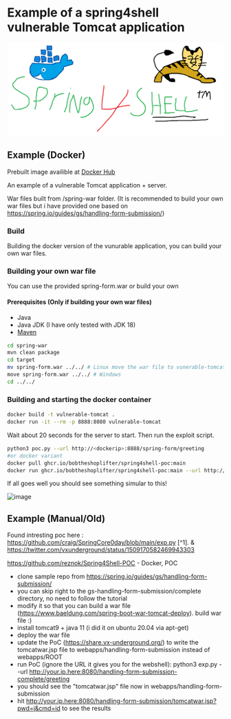 # Example of a spring4shell vulnerable Tomcat application

![spring4shellapplication](spring4shellapplication.png)

## Example (Docker)

Prebuilt image availible at [Docker Hub](https://hub.docker.com/r/bobtheshoplifter/spring4shell-vulnerable-tomcat)

An example of a vulnerable Tomcat application + server.

War files built from /spring-war folder. (It is recommended to build your own war files but i have provided one based on <https://spring.io/guides/gs/handling-form-submission/>)

### Build

Building the docker version of the vunurable application, you can build your own war files.

### Building your own war file

You can use the provided spring-form.war or build your own

#### Prerequisites (Only if building your own war files)

- Java
- Java JDK (I have only tested with JDK 18)
- [Maven](https://maven.apache.org/install.html)

```sh
cd spring-war
mvn clean package
cd target
mv spring-form.war ../../ # Linux move the war file to vunerable-tomcat
move spring-form.war ../../ # Windows
cd ../../
```

### Building and starting the docker container

```sh
docker build -t vulnerable-tomcat .
docker run -it --rm -p 8888:8080 vulnerable-tomcat
```

Wait about 20 seconds for the server to start. Then run the exploit script.

```sh
python3 poc.py --url http://<dockerip>:8888/spring-form/greeting
#or docker variant
docker pull ghcr.io/bobtheshoplifter/spring4shell-poc:main
docker run ghcr.io/bobtheshoplifter/spring4shell-poc:main --url http://<dockerip>:8888/spring-form/greeting
```

If all goes well you should see something simular to this!

![image](https://user-images.githubusercontent.com/22559547/161576282-a11873df-9b34-454b-9a92-2e15bb9d2a43.png)


## Example (Manual/Old)

Found intresting poc here : <https://github.com/craig/SpringCore0day/blob/main/exp.py> [^1]. & <https://twitter.com/vxunderground/status/1509170582469943303>

<https://github.com/reznok/Spring4Shell-POC> - Docker, POC

- clone sample repo from <https://spring.io/guides/gs/handling-form-submission/>
- you can skip right to the gs-handling-form-submission/complete directory, no need to follow the tutorial
- modify it so that you can build a war file (<https://www.baeldung.com/spring-boot-war-tomcat-deploy>). build war file :)
- install tomcat9 + java 11 (i did it on ubuntu 20.04 via apt-get)
- deploy the war file
- update the PoC (<https://share.vx-underground.org/>) to write the tomcatwar.jsp file to webapps/handling-form-submission instead of webapps/ROOT
- run PoC (ignore the URL it gives you for the webshell): python3 exp.py --url <http://your.ip.here:8080/handling-form-submission-complete/greeting>
- you should see the "tomcatwar.jsp" file now in webapps/handling-form-submission
- hit <http://your.ip.here:8080/handling-form-submission/tomcatwar.jsp?pwd=j&cmd=id> to see the results
